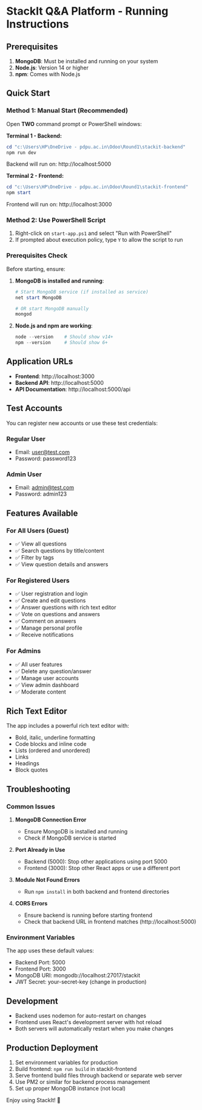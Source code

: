# StackIt Q&A Platform - Running Instructions

## Prerequisites
1. **MongoDB**: Must be installed and running on your system
2. **Node.js**: Version 14 or higher
3. **npm**: Comes with Node.js

## Quick Start

### Method 1: Manual Start (Recommended)
Open **TWO** command prompt or PowerShell windows:

**Terminal 1 - Backend:**
```powershell
cd "c:\Users\HP\OneDrive - pdpu.ac.in\Odoo\Round1\stackit-backend"
npm run dev
```
Backend will run on: http://localhost:5000

**Terminal 2 - Frontend:**
```powershell
cd "c:\Users\HP\OneDrive - pdpu.ac.in\Odoo\Round1\stackit-frontend" 
npm start
```
Frontend will run on: http://localhost:3000

### Method 2: Use PowerShell Script
1. Right-click on `start-app.ps1` and select "Run with PowerShell"
2. If prompted about execution policy, type `Y` to allow the script to run

### Prerequisites Check
Before starting, ensure:
1. **MongoDB is installed and running**:
   ```powershell
   # Start MongoDB service (if installed as service)
   net start MongoDB
   
   # OR start MongoDB manually
   mongod
   ```

2. **Node.js and npm are working**:
   ```powershell
   node --version    # Should show v14+ 
   npm --version     # Should show 6+
   ```

## Application URLs
- **Frontend**: http://localhost:3000
- **Backend API**: http://localhost:5000
- **API Documentation**: http://localhost:5000/api

## Test Accounts
You can register new accounts or use these test credentials:

### Regular User
- Email: user@test.com
- Password: password123

### Admin User
- Email: admin@test.com
- Password: admin123

## Features Available

### For All Users (Guest)
- ✅ View all questions
- ✅ Search questions by title/content
- ✅ Filter by tags
- ✅ View question details and answers

### For Registered Users
- ✅ User registration and login
- ✅ Create and edit questions
- ✅ Answer questions with rich text editor
- ✅ Vote on questions and answers
- ✅ Comment on answers
- ✅ Manage personal profile
- ✅ Receive notifications

### For Admins
- ✅ All user features
- ✅ Delete any question/answer
- ✅ Manage user accounts
- ✅ View admin dashboard
- ✅ Moderate content

## Rich Text Editor
The app includes a powerful rich text editor with:
- Bold, italic, underline formatting
- Code blocks and inline code
- Lists (ordered and unordered)
- Links
- Headings
- Block quotes

## Troubleshooting

### Common Issues

1. **MongoDB Connection Error**
   - Ensure MongoDB is installed and running
   - Check if MongoDB service is started

2. **Port Already in Use**
   - Backend (5000): Stop other applications using port 5000
   - Frontend (3000): Stop other React apps or use a different port

3. **Module Not Found Errors**
   - Run `npm install` in both backend and frontend directories

4. **CORS Errors**
   - Ensure backend is running before starting frontend
   - Check that backend URL in frontend matches (http://localhost:5000)

### Environment Variables
The app uses these default values:
- Backend Port: 5000
- Frontend Port: 3000
- MongoDB URI: mongodb://localhost:27017/stackit
- JWT Secret: your-secret-key (change in production)

## Development
- Backend uses nodemon for auto-restart on changes
- Frontend uses React's development server with hot reload
- Both servers will automatically restart when you make changes

## Production Deployment
1. Set environment variables for production
2. Build frontend: `npm run build` in stackit-frontend
3. Serve frontend build files through backend or separate web server
4. Use PM2 or similar for backend process management
5. Set up proper MongoDB instance (not local)

Enjoy using StackIt! 🚀
